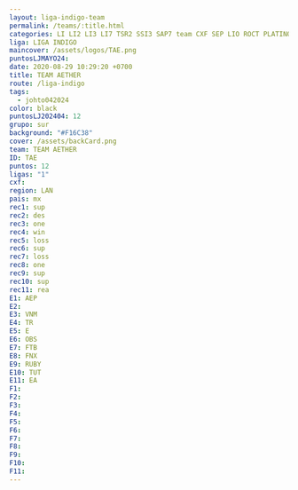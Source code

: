 ```yaml
---
layout: liga-indigo-team
permalink: /teams/:title.html
categories: LI LI2 LI3 LI7 TSR2 SSI3 SAP7 team CXF SEP LIO ROCT PLATINO GNORTE
liga: LIGA INDIGO
maincover: /assets/logos/TAE.png
puntosLJMAYO24: 
date: 2020-08-29 10:29:20 +0700
title: TEAM AETHER
route: /liga-indigo
tags:
  - johto042024
color: black
puntosLJ202404: 12
grupo: sur
background: "#F16C38"
cover: /assets/backCard.png
team: TEAM AETHER
ID: TAE
puntos: 12
ligas: "1"
cxf: 
region: LAN
pais: mx
rec1: sup
rec2: des
rec3: one
rec4: win
rec5: loss
rec6: sup
rec7: loss
rec8: one
rec9: sup
rec10: sup
rec11: rea
E1: AEP
E2: 
E3: VNM
E4: TR
E5: E
E6: OBS
E7: FTB
E8: FNX
E9: RUBY
E10: TUT
E11: EA
F1: 
F2: 
F3: 
F4: 
F5: 
F6: 
F7: 
F8: 
F9: 
F10: 
F11:
---
```


